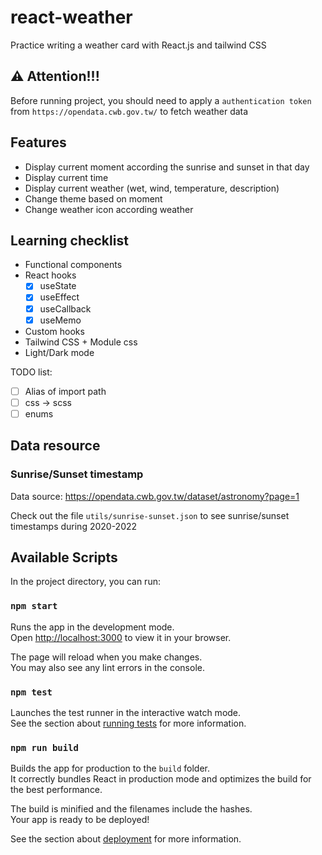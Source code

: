 # react-weather

Practice writing a weather card with React.js and tailwind CSS

## :warning: Attention!!!
Before running project, you should need to apply a `authentication token` from `https://opendata.cwb.gov.tw/` to fetch weather data
 
## Features

* Display current moment according the sunrise and sunset in that day
* Display current time
* Display current weather (wet, wind, temperature, description)
* Change theme based on moment
* Change weather icon according weather

## Learning checklist
- Functional components
- React hooks
  - [x] useState
  - [x] useEffect
  - [x] useCallback
  - [x] useMemo
- Custom hooks
- Tailwind CSS + Module css
- Light/Dark mode

TODO list:
- [ ] Alias of import path
- [ ] css -> scss
- [ ] enums

## Data resource

### Sunrise/Sunset timestamp
Data source: https://opendata.cwb.gov.tw/dataset/astronomy?page=1

Check out the file `utils/sunrise-sunset.json` to see sunrise/sunset timestamps during 2020-2022

## Available Scripts

In the project directory, you can run:

### `npm start`

Runs the app in the development mode.\
Open [http://localhost:3000](http://localhost:3000) to view it in your browser.

The page will reload when you make changes.\
You may also see any lint errors in the console.

### `npm test`

Launches the test runner in the interactive watch mode.\
See the section about [running tests](https://facebook.github.io/create-react-app/docs/running-tests) for more information.

### `npm run build`

Builds the app for production to the `build` folder.\
It correctly bundles React in production mode and optimizes the build for the best performance.

The build is minified and the filenames include the hashes.\
Your app is ready to be deployed!

See the section about [deployment](https://facebook.github.io/create-react-app/docs/deployment) for more information.

